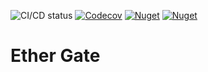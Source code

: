 ![CI/CD status](https://github.com/VASPSuite/VASPSuite.EtherGate/workflows/CI%2FCD/badge.svg)
[![Codecov](https://img.shields.io/codecov/c/github/VASPSuite/VASPSuite.EtherGate)](https://codecov.io/gh/VASPSuite/VASPSuite.EtherGate)
[![Nuget](https://img.shields.io/nuget/v/VASPSuite.EtherGate)](https://www.nuget.org/packages/VASPSuite.EtherGate)
[![Nuget](https://img.shields.io/nuget/dt/VASPSuite.EtherGate)](https://www.nuget.org/packages/VASPSuite.EtherGate)

# Ether Gate